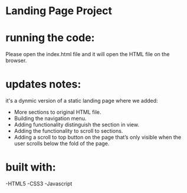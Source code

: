 # Landing Page Project

# running the code:

Please open the index.html file and it will open the HTML file on the browser.

# updates notes:

it's a dynmic version of a static landing page where we added:
 - More sections to original HTML file.
 - Building the navigation menu.
 - Adding functionality distinguish the section in view.
 - Adding the functionality to scroll to sections.
 - Adding a scroll to top button on the page that’s only visible when the user scrolls below the fold of the page.


# built with:
-HTML5
-CSS3
-Javascript


